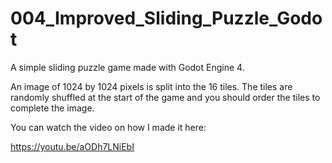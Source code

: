 # 004_Improved_Sliding_Puzzle_Godot
A simple sliding puzzle game made with Godot Engine 4.

An image of 1024 by 1024 pixels is split into the 16 tiles. The tiles are randomly shuffled at the start of the game and you should order the tiles to complete the image.

You can watch the video on how I made it here:

https://youtu.be/aODh7LNiEbI



